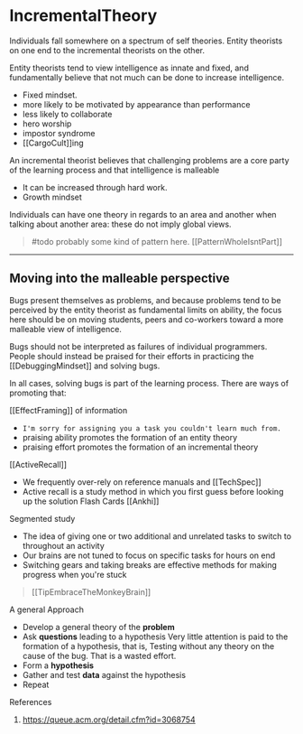 # IncrementalTheory

Individuals fall somewhere on a spectrum of self theories. Entity theorists on one end to the incremental theorists on the other.

Entity theorists tend to view intelligence as innate and fixed, and fundamentally believe that not much can be done to increase intelligence.  

* Fixed mindset.
* more likely to be motivated by appearance than performance
* less likely to collaborate
* hero worship
* impostor syndrome
* [[CargoCult]]ing

An incremental theorist believes that challenging problems are a core party of the learning process and that intelligence is malleable

* It can be increased through hard work.  
* Growth mindset

Individuals can have one theory in regards to an area and another when talking about another area: these do not imply global views.

> #todo probably some kind of pattern here. [[PatternWholeIsntPart]]

___

## Moving into the malleable perspective

Bugs present themselves as problems, and because problems tend to be perceived by the entity theorist as fundamental limits on ability, the focus here should be on moving students, peers and co-workers toward a more malleable view of intelligence.

Bugs should not be interpreted as failures of individual programmers.
People should instead be praised for their efforts in practicing the [[DebuggingMindset]] and solving bugs.

In all cases, solving bugs is part of the learning process. There are ways of promoting that:

[[EffectFraming]] of information

* `I'm sorry for assigning you a task you couldn't learn much from.`
* praising ability promotes the formation of an entity theory
* praising effort promotes the formation of an incremental theory

[[ActiveRecall]]

* We frequently over-rely on reference manuals and [[TechSpec]]
* Active recall is a study method in which you first guess before looking up the solution
    Flash Cards
    [[Ankhi]]

Segmented study

* The idea of giving one or two additional and unrelated tasks to switch to throughout an activity
* Our brains are not tuned to focus on specific tasks for hours on end
* Switching gears and taking breaks are effective methods for making progress when you're stuck

> [[TipEmbraceTheMonkeyBrain]]

A general Approach

* Develop a general theory of the __problem__
* Ask __questions__ leading to a hypothesis
  Very little attention is paid to the formation of a hypothesis, that is,
  Testing without any theory on the cause of the bug. That is a wasted effort.
* Form a __hypothesis__
* Gather and test __data__ against the hypothesis
* Repeat

References

1. <https://queue.acm.org/detail.cfm?id=3068754>
